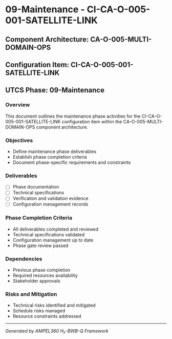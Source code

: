 # 09-Maintenance - CI-CA-O-005-001-SATELLITE-LINK

## Component Architecture: CA-O-005-MULTI-DOMAIN-OPS
## Configuration Item: CI-CA-O-005-001-SATELLITE-LINK
## UTCS Phase: 09-Maintenance

### Overview
This document outlines the maintenance phase activities for the CI-CA-O-005-001-SATELLITE-LINK configuration item within the CA-O-005-MULTI-DOMAIN-OPS component architecture.

### Objectives
- Define maintenance phase deliverables
- Establish phase completion criteria
- Document phase-specific requirements and constraints

### Deliverables
- [ ] Phase documentation
- [ ] Technical specifications
- [ ] Verification and validation evidence
- [ ] Configuration management records

### Phase Completion Criteria
- All deliverables completed and reviewed
- Technical specifications validated
- Configuration management up to date
- Phase gate review passed

### Dependencies
- Previous phase completion
- Required resources availability
- Stakeholder approvals

### Risks and Mitigation
- Technical risks identified and mitigated
- Schedule risks managed
- Resource constraints addressed

---
*Generated by AMPEL360 H₂-BWB-Q Framework*

